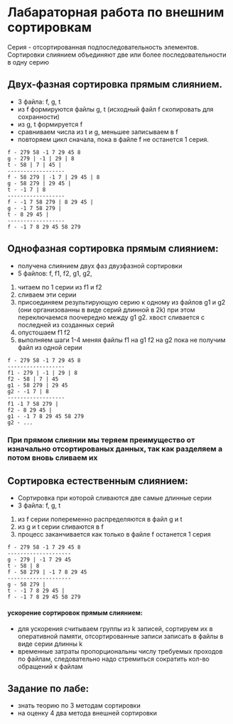# Лабараторная работа по внешним сортировкам

Серия - отсортированная подпоследовательность элементов.
Сортировки слиянием объединяют две или более последовательности в одну серию

## Двух-фазная сортировка прямым слиянием.  
- 3 файла: f, g, t
- из f формируются файлы g, t (исходный файл f скопировать для сохранности)
- из g, t формируется f 
- сравниваем числа из t и g, меньшее записываем в f
- повторяем цикл сначала, пока в файле f не останется 1 серия.

```
f - 279 58 -1 7 29 45 8
g - 279 | -1 | 29 | 8
t - 58 | 7 | 45 |
------------------
f - 58 279 | -1 7 | 29 45 | 8
g - 58 279 | 29 45 |
t - -1 7 | 8
------------------
f - -1 7 58 279 | 8 29 45 |
g - -1 7 58 279 |
t - 8 29 45 |
------------------
f - -1 7 8 29 45 58 279
```

## Однофазная сортировка прямым слиянием:
- получена слиянием двух фаз двузфазной сортировки
- 5 файлов: f, f1, f2, g1, g2,

1. читаем по 1 серии из f1 и f2
2. сливаем эти серии
3. присоединяем результирующую серию к одному из файлов g1 и g2 (они организованны в виде серий длинной в 2k) при этом переключаемся поочередно между g1 g2. хвост сливается с последней из созданных серий
4. опустошаем f1 f2
5. выполняем шаги 1-4 меняя файлы f1 на g1 f2 на g2 пока не получим файл из одной серии

```
f - 279 58 -1 7 29 45 8
------------------
f1 - 279 | -1 | 29 | 8
f2 - 58 | 7 | 45
g1 - 58 279 | 29 45
g2 - -1 7 | 8
------------------
f1 -1 7 58 279 | 
f2 - 8 29 45 |
g1 - -1 7 8 29 45 58 279
g2 - ...
```

### При прямом слиянии мы теряем преимущество от изначально отсортированых данных, так как разделяем а потом вновь сливаем их

## Сортировка естественным слиянием:
- Сортировка при которой сливаются две самые длинные серии
- 3 файла: f, g, t

1. из f серии попеременно распределяются в файл g и t
2. из g и t серии сливаются в f
3. процесс заканчивается как только в файле f останется 1 серия

```
f - 279 58 -1 7 29 45 8
--------------------
g - 279 | -1 7 29 45 
t - 58 | 8 
f - 58 279 | -1 7 8 29 45
--------------------
g - 58 279 |
t - -1 7 8 29 45 |
f - -1 7 8 29 45 58 279 
```


#### ускорение сортировок прямым слиянием:
- для ускорения считываем группы из k записей, сортируем их в оперативной памяти, отсортированные записи записать в файлы в виде серии длинны k 
- временные затраты пропорциональны числу требуемых проходов по файлам, следовательно надо стремиться сократить кол-во обращений к файлам


## Задание по лабе:
- знать теорию по 3 методам сортировки
- на оценку 4 два метода внешней сортировки